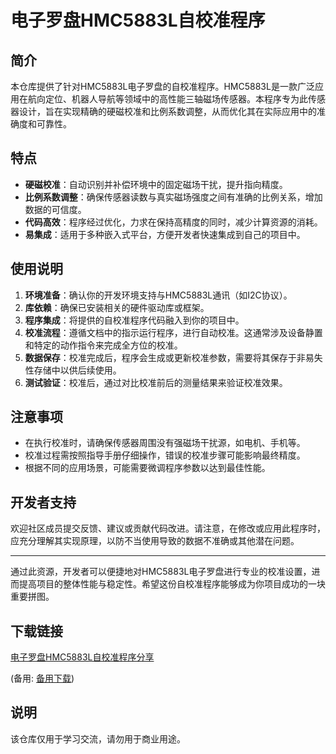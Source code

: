 # 电子罗盘HMC5883L自校准程序

## 简介

本仓库提供了针对HMC5883L电子罗盘的自校准程序。HMC5883L是一款广泛应用在航向定位、机器人导航等领域中的高性能三轴磁场传感器。本程序专为此传感器设计，旨在实现精确的硬磁校准和比例系数调整，从而优化其在实际应用中的准确度和可靠性。

## 特点

- **硬磁校准**：自动识别并补偿环境中的固定磁场干扰，提升指向精度。
- **比例系数调整**：确保传感器读数与真实磁场强度之间有准确的比例关系，增加数据的可信度。
- **代码高效**：程序经过优化，力求在保持高精度的同时，减少计算资源的消耗。
- **易集成**：适用于多种嵌入式平台，方便开发者快速集成到自己的项目中。

## 使用说明

1. **环境准备**：确认你的开发环境支持与HMC5883L通讯（如I2C协议）。
2. **库依赖**：确保已安装相关的硬件驱动库或框架。
3. **程序集成**：将提供的自校准程序代码融入到你的项目中。
4. **校准流程**：遵循文档中的指示运行程序，进行自动校准。这通常涉及设备静置和特定的动作指令来完成全方位的校准。
5. **数据保存**：校准完成后，程序会生成或更新校准参数，需要将其保存于非易失性存储中以供后续使用。
6. **测试验证**：校准后，通过对比校准前后的测量结果来验证校准效果。

## 注意事项

- 在执行校准时，请确保传感器周围没有强磁场干扰源，如电机、手机等。
- 校准过程需按照指导手册仔细操作，错误的校准步骤可能影响最终精度。
- 根据不同的应用场景，可能需要微调程序参数以达到最佳性能。

## 开发者支持

欢迎社区成员提交反馈、建议或贡献代码改进。请注意，在修改或应用此程序时，应充分理解其实现原理，以防不当使用导致的数据不准确或其他潜在问题。

---

通过此资源，开发者可以便捷地对HMC5883L电子罗盘进行专业的校准设置，进而提高项目的整体性能与稳定性。希望这份自校准程序能够成为你项目成功的一块重要拼图。

## 下载链接
[电子罗盘HMC5883L自校准程序分享](https://pan.quark.cn/s/c0a5fd341598) 

(备用: [备用下载](https://pan.baidu.com/s/1kgIUYejx9yPtu_7bZp9KUg?pwd=1234))

## 说明

该仓库仅用于学习交流，请勿用于商业用途。
